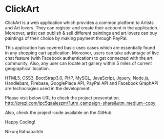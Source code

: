 # ClickArt

ClickArt is a web application which provides a common platform to Artists and Art lovers. They can register and create their account in the application. Moreover, artist can publish & sell different paintings and art lovers can buy paintings of their choice by making payment through PayPal. 

This application has covered basic uses cases which are essentially found in any shopping cart application. Moreover, users can take advantage of live chat feature (with Facebook authentication) to get connected with the art community. Also, any user can locate art gallery within 5 miles of current geographical location.

HTML5, CSS3, BootStrap3.0, PHP, MySQL, JavaScript, Jquery, Node.js, Handlebars, Firebase, GooglePlace API, PayPal API and Facebook GraphAPI are technologies used in the development.

Please visit below URL to check the project presentation.
http://prezi.com/lpc5qaaleszm/?utm_campaign=share&utm_medium=copy

Also, check the project-code available on the GitHub.

Happy Coding!

Nikunj Ratnaparkhi
